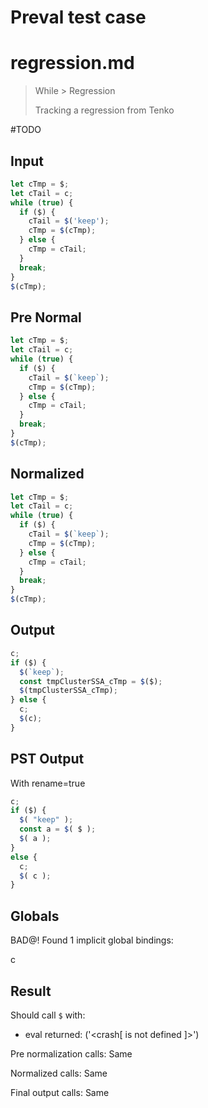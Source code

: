 # Preval test case

# regression.md

> While > Regression
>
> Tracking a regression from Tenko

#TODO

## Input

`````js filename=intro
let cTmp = $;
let cTail = c;
while (true) {
  if ($) {
    cTail = $('keep');
    cTmp = $(cTmp);
  } else {
    cTmp = cTail;
  }
  break;
}
$(cTmp);
`````

## Pre Normal

`````js filename=intro
let cTmp = $;
let cTail = c;
while (true) {
  if ($) {
    cTail = $(`keep`);
    cTmp = $(cTmp);
  } else {
    cTmp = cTail;
  }
  break;
}
$(cTmp);
`````

## Normalized

`````js filename=intro
let cTmp = $;
let cTail = c;
while (true) {
  if ($) {
    cTail = $(`keep`);
    cTmp = $(cTmp);
  } else {
    cTmp = cTail;
  }
  break;
}
$(cTmp);
`````

## Output

`````js filename=intro
c;
if ($) {
  $(`keep`);
  const tmpClusterSSA_cTmp = $($);
  $(tmpClusterSSA_cTmp);
} else {
  c;
  $(c);
}
`````

## PST Output

With rename=true

`````js filename=intro
c;
if ($) {
  $( "keep" );
  const a = $( $ );
  $( a );
}
else {
  c;
  $( c );
}
`````

## Globals

BAD@! Found 1 implicit global bindings:

c

## Result

Should call `$` with:
 - eval returned: ('<crash[ <ref> is not defined ]>')

Pre normalization calls: Same

Normalized calls: Same

Final output calls: Same
